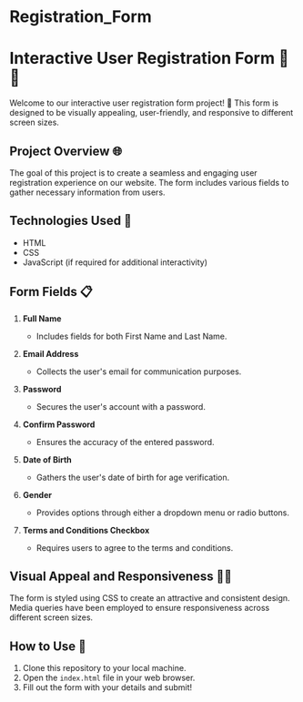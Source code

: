 # Registration_Form
# Interactive User Registration Form 👤📝

Welcome to our interactive user registration form project! 🎉 This form is designed to be visually appealing, user-friendly, and responsive to different screen sizes.

## Project Overview 🌐

The goal of this project is to create a seamless and engaging user registration experience on our website. The form includes various fields to gather necessary information from users.

## Technologies Used 🚀

- HTML
- CSS
- JavaScript (if required for additional interactivity)

## Form Fields 📋

1. **Full Name**
   - Includes fields for both First Name and Last Name.

2. **Email Address**
   - Collects the user's email for communication purposes.

3. **Password**
   - Secures the user's account with a password.

4. **Confirm Password**
   - Ensures the accuracy of the entered password.

5. **Date of Birth**
   - Gathers the user's date of birth for age verification.

6. **Gender**
   - Provides options through either a dropdown menu or radio buttons.

7. **Terms and Conditions Checkbox**
   - Requires users to agree to the terms and conditions.

## Visual Appeal and Responsiveness 🎨📱

The form is styled using CSS to create an attractive and consistent design. Media queries have been employed to ensure responsiveness across different screen sizes.

## How to Use 🚀

1. Clone this repository to your local machine.
2. Open the `index.html` file in your web browser.
3. Fill out the form with your details and submit!

